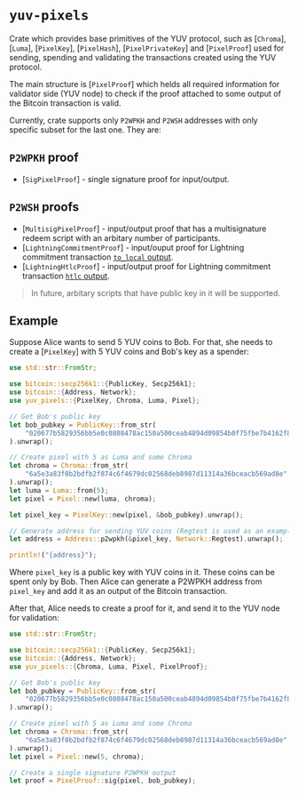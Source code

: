 # `yuv-pixels`

Crate which provides base primitives of the YUV protocol, such as [`Chroma`],
[`Luma`], [`PixelKey`], [`PixelHash`], [`PixelPrivateKey`] and [`PixelProof`]
used for sending, spending and validating the transactions created using the YUV
protocol.

The main structure is [`PixelProof`] which helds all required information for
validator side (YUV node) to check if the proof attached to some output of the
Bitcoin transaction is valid.

Currently, crate supports only `P2WPKH` and `P2WSH` addresses with only specific
subset for the last one. They are:

## `P2WPKH` proof

* [`SigPixelProof`] - single signature proof for input/output.

## `P2WSH` proofs

* [`MultisigPixelProof`] - input/output proof that has a multisignature redeem
  script with an arbitary number of participants.
* [`LightningCommitmentProof`] - input/ouput proof for Lightning commitment transaction [`to_local` output].
* [`LightningHtlcProof`] - input/output proof for Lightning commitment transaction [`htlc` output].

> In future, arbitary scripts that have public key in it will be supported.

## Example

Suppose Alice wants to send 5 YUV coins to Bob. For that, she needs to create a
[`PixelKey`] with 5 YUV coins and Bob's key as a spender:

```rust
use std::str::FromStr;

use bitcoin::secp256k1::{PublicKey, Secp256k1};
use bitcoin::{Address, Network};
use yuv_pixels::{PixelKey, Chroma, Luma, Pixel};

// Get Bob's public key
let bob_pubkey = PublicKey::from_str(
    "020677b5829356bb5e0c0808478ac150a500ceab4894d09854b0f75fbe7b4162f8"
).unwrap();

// Create pixel with 5 as Luma and some Chroma
let chroma = Chroma::from_str(
    "6a5e3a83f0b2bdfb2f874c6f4679dc02568deb8987d11314a36bceacb569ad8e"
).unwrap();
let luma = Luma::from(5);
let pixel = Pixel::new(luma, chroma);

let pixel_key = PixelKey::new(pixel, &bob_pubkey).unwrap();

// Generate address for sending YUV coins (Regtest is used as an example).
let address = Address::p2wpkh(&pixel_key, Network::Regtest).unwrap();

println!("{address}");
```

Where `pixel_key` is a public key with YUV coins in it. These coins can be spent
only by Bob. Then Alice can generate a P2WPKH address from `pixel_key` and add it
as an output of the Bitcoin transaction.

After that, Alice needs to create a proof for it, and send it to the YUV node for
validation:

```rust
use std::str::FromStr;

use bitcoin::secp256k1::{PublicKey, Secp256k1};
use bitcoin::{Address, Network};
use yuv_pixels::{Chroma, Luma, Pixel, PixelProof};

// Get Bob's public key
let bob_pubkey = PublicKey::from_str(
    "020677b5829356bb5e0c0808478ac150a500ceab4894d09854b0f75fbe7b4162f8"
).unwrap();

// Create pixel with 5 as Luma and some Chroma
let chroma = Chroma::from_str(
    "6a5e3a83f0b2bdfb2f874c6f4679dc02568deb8987d11314a36bceacb569ad8e"
).unwrap();
let pixel = Pixel::new(5, chroma);

// Create a single signature P2WPKH output
let proof = PixelProof::sig(pixel, bob_pubkey); 
```

[`to_local` output]: https://github.com/lightning/bolts/blob/8a64c6a1cef979b3f0cecb00ba7a48c2d28b3588/03-transactions.md#to_local-output
[`htlc` output]: https://github.com/lightning/bolts/blob/8a64c6a1cef979b3f0cecb00ba7a48c2d28b3588/03-transactions.md#offered-htlc-outputs
